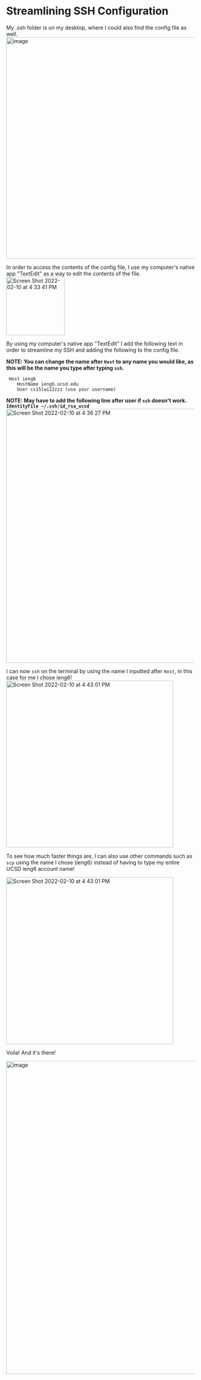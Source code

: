 # Streamlining SSH Configuration
My .ssh folder is on my desktop, where I could also find the config file as well.
<img width="592" alt="image" src="https://user-images.githubusercontent.com/97643301/153520003-d0b753bf-6975-4e9f-b6dd-e05e4d6a8bcd.png">

In order to access the contents of the config file, I use my computer's native app "TextEdit" as a way to edit the contents of the file.
<img width="156" alt="Screen Shot 2022-02-10 at 4 33 41 PM" src="https://user-images.githubusercontent.com/97643301/153520228-49f65a2f-df00-4c18-90eb-f532f77e132a.png">

By using my computer's native app "TextEdit" I add the following text in order to streamline my SSH and adding the following to the config file. 

**NOTE: You can change the name after `Host` to any name you would like, as this will be the name you type after typing `ssh`.**
```
 Host ieng6
    HostName ieng6.ucsd.edu
    User cs15lwi22zzz (use your username)
```

**NOTE: May have to add the following line after user if `ssh` doesn't work. `IdentityFile ~/.ssh/id_rsa_ucsd`**
<img width="678" alt="Screen Shot 2022-02-10 at 4 36 27 PM" src="https://user-images.githubusercontent.com/97643301/153520744-e17f0331-80d1-4543-a632-156629b7beb4.png">

I can now `ssh` on the terminal by using the name I inputted after `Host`, in this case for me I chose ieng6!
<img width="446" alt="Screen Shot 2022-02-10 at 4 43 01 PM" src="https://user-images.githubusercontent.com/97643301/153521243-3bd6c6c0-9ade-4605-9fb8-79fbc58d00ae.png">

To see how much faster things are, I can also use other commands such as `scp` using the name I chose (ieng6) instead of having to type my entire UCSD ieng6 account name!

<img width="446" alt="Screen Shot 2022-02-10 at 4 43 01 PM" src="https://user-images.githubusercontent.com/97643301/153521398-a641446f-dc42-4be7-84ff-7ae81157d340.png">

Voila! And it's there!

<img width="836" alt="image" src="https://user-images.githubusercontent.com/97643301/153521459-77b83454-4129-4104-9391-9281cb2c2b7b.png">



